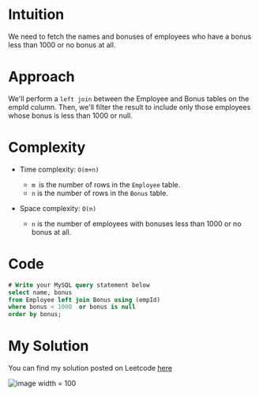 # Intuition
We need to fetch the names and bonuses of employees who have a bonus less than 1000 or no bonus at all.

# Approach
We'll perform a `left join` between the Employee and Bonus tables on the empId column. Then, we'll filter the result to include only those employees whose bonus is less than 1000 or null.

# Complexity
- Time complexity: `O(m+n)`
    * `m `is the number of rows in the `Employee` table.
    * `n` is the number of rows in the `Bonus` table.

- Space complexity: `O(n)`
    * `n` is the number of employees with bonuses less than 1000 or no bonus at all.

# Code
```sql
# Write your MySQL query statement below
select name, bonus
from Employee left join Bonus using (empId)
where bonus < 1000  or bonus is null
order by bonus;
```
# My Solution

You can find my solution posted on Leetcode [here]()

![image width = 100](https://github.com/madhura-3/Leetcode-SQL-50/assets/42023529/40a3acd4-8940-44b6-a4ad-d6f1e9b8a218)
